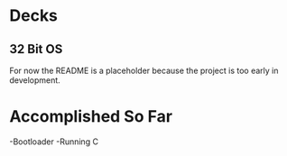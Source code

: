 # Decks
## 32 Bit OS
For now the README is a placeholder because the project is too early in development.
# Accomplished So Far
-Bootloader
-Running C
